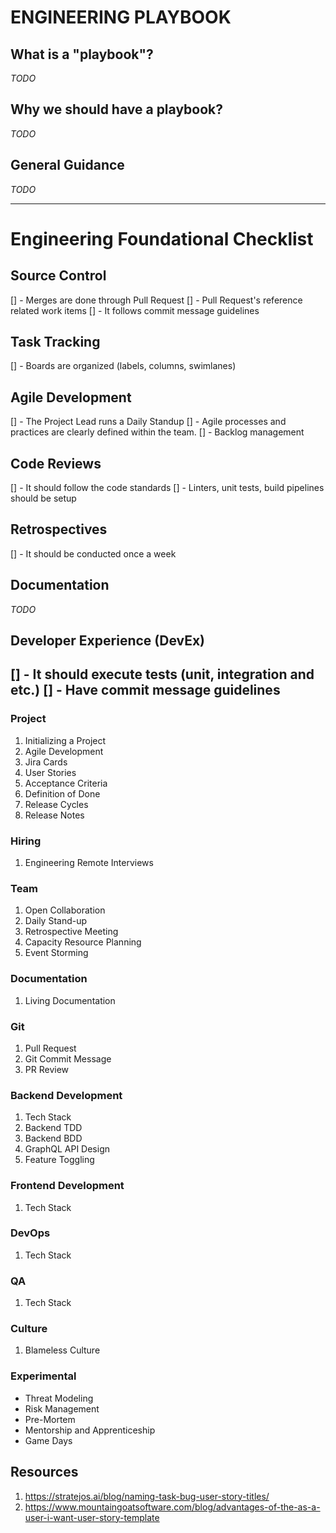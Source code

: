 # ENGINEERING PLAYBOOK
## What is a "playbook"?

_TODO_

## Why we should have a playbook?

_TODO_

## General Guidance
_TODO_

-------

# Engineering Foundational Checklist

## Source Control
[] - Merges are done through Pull Request
[] - Pull Request's reference related work items
[] - It follows commit message guidelines

## Task Tracking
[] - Boards are organized (labels, columns, swimlanes)

## Agile  Development
[] - The Project Lead runs a Daily Standup
[] - Agile processes and practices are clearly defined within the team.
[] - Backlog management


## Code Reviews
[] - It should follow the code standards
[] - Linters, unit tests, build pipelines should be setup
## Retrospectives
[] - It should be conducted once a week

## Documentation
_TODO_

## Developer Experience (DevEx)
[] - It should execute tests (unit, integration and etc.)
[] - Have commit message guidelines
-------
### Project
1. Initializing a Project
2. Agile Development
3. Jira Cards
4. User Stories
5. Acceptance Criteria
6. Definition of Done
7. Release Cycles
8. Release Notes

### Hiring
1. Engineering Remote Interviews


### Team
1. Open Collaboration
2. Daily Stand-up
3. Retrospective Meeting
4. Capacity Resource Planning
5. Event Storming


### Documentation
1. Living Documentation

### Git
1. Pull Request
2. Git Commit Message
3. PR Review

### Backend Development
1. Tech Stack
2. Backend TDD
3. Backend BDD
4. GraphQL API Design
5. Feature Toggling

### Frontend Development
1. Tech Stack

### DevOps
1. Tech Stack

### QA
1. Tech Stack

### Culture
1. Blameless Culture

### Experimental
- Threat Modeling
- Risk Management
- Pre-Mortem
- Mentorship and Apprenticeship
- Game Days

## Resources
1. https://stratejos.ai/blog/naming-task-bug-user-story-titles/
2. https://www.mountaingoatsoftware.com/blog/advantages-of-the-as-a-user-i-want-user-story-template

